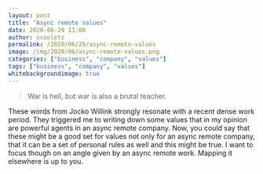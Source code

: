 ```yaml
---
layout: post
title: "Async remote values"
date: 2020-06-29 11:00
author: scooletz
permalink: /2020/06/29/async-remote-values
image: /img/2020/06/async-remote-values.png
categories: ["business", "company", "values"]
tags: ["business", "company", "values"]
whitebackgroundimage: true
---
```


> War is hell, but war is also a brutal teacher.

These words from Jocko Willink strongly resonate with a recent dense work period. They triggered me to writing down some values that in my opinion are powerful agents in an async remote company. Now, you could say that these might be a good set for values not only for an async remote company, that it can be a set of personal rules as well and this might be true. I want to focus though on an angle given by an async remote work. Mapping it elsewhere is up to you.
